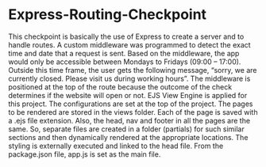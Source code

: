 # Express-Routing-Checkpoint
This checkpoint is basically the use of Express to create a server and to handle routes.
A custom middleware was programmed to detect the exact time and date that a request is sent. Based on the middleware, the app would only be accessible between Mondays to Fridays (09:00 – 17:00). Outside this time frame, the user gets the following message, “sorry, we are currently closed. Please visit us during working hours”. The middleware is positioned at the top of the route because the outcome of the check determines if the website will open or not.
EJS View Engine is applied for this project. The configurations are set at the top of the project. The pages to be rendered are stored in the views folder. Each of the page is saved with a .ejs file extension. Also, the head, nav and footer in all the pages are the same. So, separate files are created in a folder (partials) for such similar sections and then dynamically rendered at the appropriate locations.
The styling is externally executed and linked to the head file. 
From the package.json file, app.js is set as the main file.



